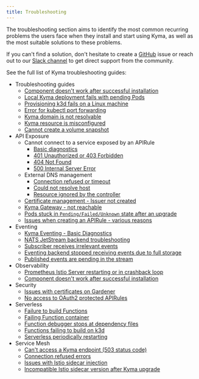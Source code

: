 ```yaml
---
title: Troubleshooting
---
```


The troubleshooting section aims to identify the most common recurring problems the users face when they install and start using Kyma, as well as the most suitable solutions to these problems.

If you can't find a solution, don't hesitate to create a [GitHub](https://github.com/kyma-project/kyma/issues) issue or reach out to our [Slack channel](http://slack.kyma-project.io/) to get direct support from the community.

See the full list of Kyma troubleshooting guides:

- Troubleshooting guides
  - [Component doesn't work after successful installation](./01-component-installation-fails.md)
  - [Local Kyma deployment fails with pending Pods](./01-deplyoment-fails-pending-pods.md)
  - [Provisioning k3d fails on a Linux machine](./01-k3d-fails-on-linux.md)
  - [Error for kubectl port forwarding](./01-kube-troubleshoot-kubectl-port-forward.md)
  - [Kyma domain is not resolvable](./01-kyma-domain-unresolvable.md)
  - [Kyma resource is misconfigured](./01-resources-misconfigured.md)
  - [Cannot create a volume snapshot](./01-volume-backup.md)
- API Exposure
  - Cannot connect to a service exposed by an APIRule
    - [Basic diagnostics](./api-exposure/apix-01-cannot-connect-to-service/apix-01-01-apigateway-connect-api-rule.md)
    - [401 Unauthorized or 403 Forbidden](./api-exposure/apix-01-cannot-connect-to-service/apix-01-02-401-unauthorized-403-forbidden.md)
    - [404 Not Found](./api-exposure/apix-01-cannot-connect-to-service/apix-01-03-404-not-found.md)
    - [500 Internal Server Error](./api-exposure/apix-01-cannot-connect-to-service/apix-01-04-500-server-error.md)
  - External DNS management
     - [Connection refused or timeout](./api-exposure/apix-02-dns-mgt/apix-02-01-dns-mgt-connection-refused.md)
     - [Could not resolve host](./api-exposure/apix-02-dns-mgt/apix-02-02-dns-mgt-could-not-resolve-host.md)
     - [Resource ignored by the controller](./api-exposure/apix-02-dns-mgt/apix-02-03-dns-mgt-resource-ignored.md)
  - [Certificate management - Issuer not created](./api-exposure/apix-03-cert-mgt-issuer-not-created.md)
  - [Kyma Gateway - not reachable](./api-exposure/apix-04-gateway-not-reachable.md)
  - [Pods stuck in `Pending/Failed/Unknown` state after an upgrade](./api-exposure/apix-05-upgrade-sidecar-proxy.md)
  - [Issues when creating an APIRule - various reasons](./api-exposure/apix-06-api-rule-troubleshooting.md)
- Eventing
  - [Kyma Eventing - Basic Diagnostics](./eventing/evnt-01-eventing-troubleshooting.md)
  - [NATS JetStream backend troubleshooting](./eventing/evnt-02-jetstream-troubleshooting.md)
  - [Subscriber receives irrelevant events](./eventing/evnt-03-type-collision.md)
  - [Eventing backend stopped receiving events due to full storage](./eventing/evnt-04-free-jetstream-storage.md)
  - [Published events are pending in the stream](./eventing/evnt-05-fix-pending-messages.md)
- Observability
  - [Prometheus Istio Server restarting or in crashback loop](./observability/obsv-01-troubleshoot-prometheus-istio-server-crash-oom.md)
  - [Component doesn't work after successful installation](./observability/obsv-02-troubleshoot-trace-backend-shows-few-traces.md)
- Security
  - [Issues with certificates on Gardener](./security/sec-01-certificates-gardener.md)
  - [No access to OAuth2 protected APIRules](./security/sec-02-oauth2-protected-apirules.md)
- Serverless
  - [Failure to build Functions](./serverless/svls-01-cannot-build-functions.md)
  - [Failing Function container](./serverless/svls-02-failing-function-container.md)
  - [Function debugger stops at dependency files](./serverless/svls-03-function-debugger-in-strange-location.md)
  - [Functions failing to build on k3d](./serverless/svls-04-function-build-failing-on-k3d.md)
  - [Serverless periodically restarting](./serverless/svls-05-serverless-periodically-restarting.md)
- Service Mesh
  - [Can't access a Kyma endpoint (503 status code)](./service-mesh/smsh-01-503-no-access.md)
  - [Connection refused errors](./service-mesh/smsh-02-connection-refused.md)
  - [Issues with Istio sidecar injection](./service-mesh/smsh-03-istio-no-sidecar.md)
  - [Incompatible Istio sidecar version after Kyma upgrade](./service-mesh/smsh-04-istio-sidecar-version.md)
